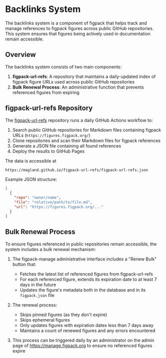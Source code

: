 # Backlinks System

The backlinks system is a component of figpack that helps track and manage references to figpack figures across public GitHub repositories. This system ensures that figures being actively used in documentation remain accessible.

## Overview

The backlinks system consists of two main components:

1. **figpack-url-refs**: A repository that maintains a daily-updated index of figpack figure URLs used across public GitHub repositories
2. **Bulk Renewal Process**: An administrative function that prevents referenced figures from expiring

## figpack-url-refs Repository

The [figpack-url-refs](https://github.com/magland/figpack-url-refs) repository runs a daily GitHub Actions workflow to:

1. Search public GitHub repositories for Markdown files containing figpack URLs (`https://figures.figpack.org/`)
2. Clone repositories and scan their Markdown files for figpack references
3. Generate a JSON file containing all found references
4. Deploy the results to GitHub Pages

The data is accessible at

`https://magland.github.io/figpack-url-refs/figpack-url-refs.json`

Example JSON structure:

```json
[
  {
    "repo": "owner/name",
    "file": "relative/path/to/file.md",
    "url": "https://figures.figpack.org/..."
  }
]
```

## Bulk Renewal Process

To ensure figures referenced in public repositories remain accessible, the system includes a bulk renewal mechanism:

1. The figpack-manage administrative interface includes a "Renew Bulk" button that:

   - Fetches the latest list of referenced figures from figpack-url-refs
   - For each referenced figure, extends its expiration date to at least 7 days in the future
   - Updates the figure's metadata both in the database and in its `figpack.json` file

2. The renewal process:

   - Skips pinned figures (as they don't expire)
   - Skips ephemeral figures
   - Only updates figures with expiration dates less than 7 days away
   - Maintains a count of renewed figures and any errors encountered

3. This process can be triggered daily by an administrator on the admin page of https://manage.figpack.org to ensure no referenced figures expire
